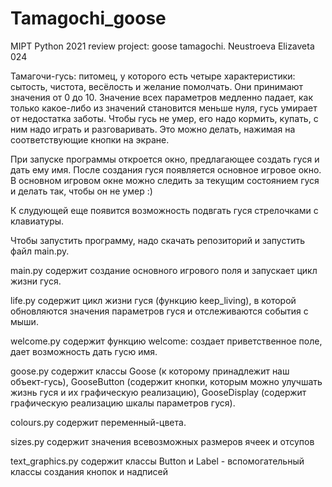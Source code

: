 # Tamagochi_goose
MIPT Python 2021 review project: goose tamagochi. Neustroeva Elizaveta 024


Тамагочи-гусь: питомец, у которого есть четыре характеристики: сытость, чистота, весёлость и желание помолчать.
Они принимают значения от 0 до 10.
Значение всех параметров медленно падает, как только какое-либо из значений становится меньше нуля, гусь умирает от недостатка заботы. 
Чтобы гусь не умер, его надо кормить, купать, с ним надо играть и разговаривать.
Это можно делать, нажимая на соответствующие кнопки на экране.

При запуске программы откроется окно, предлагающее создать гуся и дать ему имя. После создания гуся появляется основное игровое окно.
В основном игровом окне можно следить за текущим состоянием гуся и делать так, чтобы он не умер :)

К слудующей еще появится возможность подвгать гуся стрелочками с клавиатуры.

Чтобы запустить программу, надо скачать репозиторий и запустить файл main.py.

main.py содержит создание основного игрового поля и запускает цикл жизни гуся.

life.py содержит цикл жизни гуся (функцию keep_living), в которой обновляются значения параметров гуся и отслеживаются события с мыши.

welcome.py содержит функцию welcome: создает приветственное поле, дает возможность дать гусю имя.

goose.py содержит классы Goose (к которому принадлежит наш объект-гусь), GooseButton (содержит кнопки, которым можно улучшать жизнь гуся и их графическую реализацию),
GooseDisplay (содержит графическую реализацию шкалы параметров гуся).

colours.py содержит переменный-цвета.

sizes.py содержит значения всевозможных размеров ячеек и отсупов

text_graphics.py содержит классы Button и Label - вспомогательный классы создания кнопок и надписей
